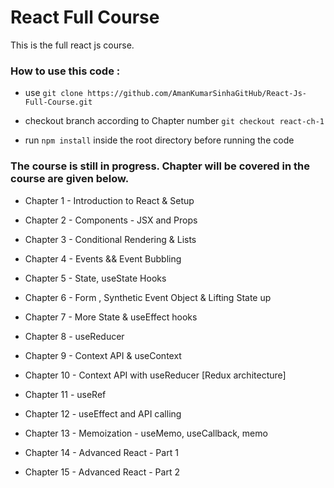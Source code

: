 # React Full Course

This is the full react js course. 

### How to use this code :

   - use `git clone https://github.com/AmanKumarSinhaGitHub/React-Js-Full-Course.git`

   - checkout branch according to Chapter number `git checkout react-ch-1`

   - run `npm install` inside the root directory before running the code

### The course is still in progress. Chapter will be covered in the course are given below.

- Chapter 1 - Introduction to React & Setup

- Chapter 2 -   Components - JSX and Props

- Chapter 3 -   Conditional Rendering & Lists

- Chapter 4 -  Events && Event Bubbling

- Chapter 5 -  State, useState Hooks

- Chapter 6 -  Form , Synthetic Event Object & Lifting State up

- Chapter 7 -   More State & useEffect hooks

- Chapter 8 -  useReducer

- Chapter 9 -   Context API & useContext

- Chapter 10 -   Context API with useReducer [Redux architecture]

- Chapter 11 -   useRef

- Chapter 12 -   useEffect and API calling

- Chapter 13 -   Memoization - useMemo, useCallback, memo

- Chapter 14 - Advanced React - Part 1

- Chapter 15 - Advanced React - Part 2